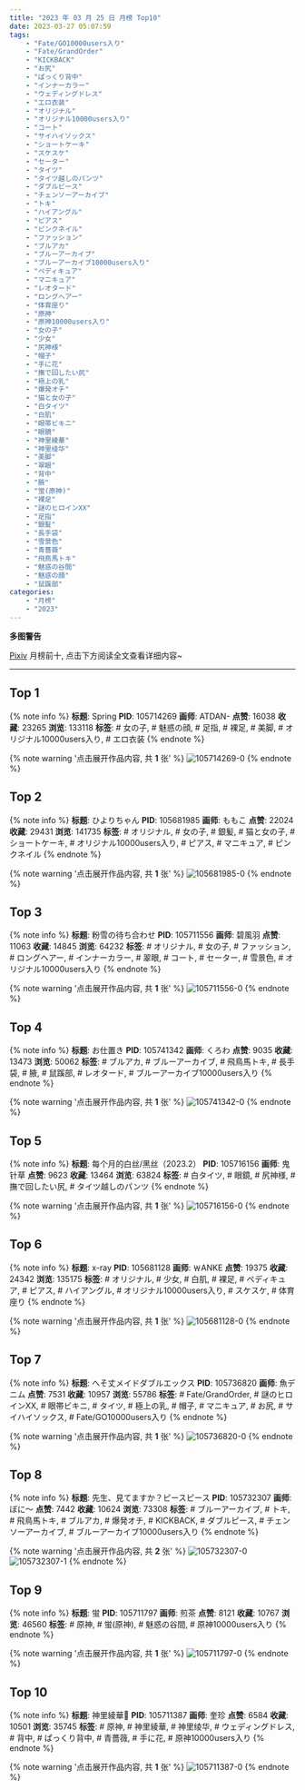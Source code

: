 ```yaml
---
title: "2023 年 03 月 25 日 月榜 Top10"
date: 2023-03-27 05:07:59
tags:
    - "Fate/GO10000users入り"
    - "Fate/GrandOrder"
    - "KICKBACK"
    - "お尻"
    - "ぱっくり背中"
    - "インナーカラー"
    - "ウェディングドレス"
    - "エロ衣装"
    - "オリジナル"
    - "オリジナル10000users入り"
    - "コート"
    - "サイハイソックス"
    - "ショートケーキ"
    - "スケスケ"
    - "セーター"
    - "タイツ"
    - "タイツ越しのパンツ"
    - "ダブルピース"
    - "チェンソーアーカイブ"
    - "トキ"
    - "ハイアングル"
    - "ピアス"
    - "ピンクネイル"
    - "ファッション"
    - "ブルアカ"
    - "ブルーアーカイブ"
    - "ブルーアーカイブ10000users入り"
    - "ペディキュア"
    - "マニキュア"
    - "レオタード"
    - "ロングヘアー"
    - "体育座り"
    - "原神"
    - "原神10000users入り"
    - "女の子"
    - "少女"
    - "尻神様"
    - "帽子"
    - "手に花"
    - "撫で回したい尻"
    - "極上の乳"
    - "爆発オチ"
    - "猫と女の子"
    - "白タイツ"
    - "白肌"
    - "眼帯ビキニ"
    - "眼鏡"
    - "神里綾華"
    - "神里绫华"
    - "美脚"
    - "翠眼"
    - "背中"
    - "腋"
    - "蛍(原神)"
    - "裸足"
    - "謎のヒロインXX"
    - "足指"
    - "銀髪"
    - "長手袋"
    - "雪景色"
    - "青薔薇"
    - "飛鳥馬トキ"
    - "魅惑の谷間"
    - "魅惑の顔"
    - "鼠蹊部"
categories:
    - "月榜"
    - "2023"
---
```


<i class="fa fa-triangle-exclamation"></i>**多图警告**<i class="fa fa-triangle-exclamation"></i>

[Pixiv](https://www.pixiv.net/) 月榜前十, 点击下方阅读全文查看详细内容~

<!-- more -->

---

## Top 1

{% note info %}
**标题**: Spring
**PID**: 105714269 **画师**: ATDAN-
**点赞**: 16038 **收藏**: 23265 **浏览**: 133118
**标签**: # 女の子, # 魅惑の顔, # 足指, # 裸足, # 美脚, # オリジナル10000users入り, # エロ衣装
{% endnote %}

{% note warning '点击展开作品内容, 共 **1** 张' %}
![105714269-0](https://i.pixiv.re/img-original/img/2023/02/26/13/21/00/105714269_p0.jpg)
{% endnote %}

## Top 2

{% note info %}
**标题**: ひよりちゃん
**PID**: 105681985 **画师**: ももこ
**点赞**: 22024 **收藏**: 29431 **浏览**: 141735
**标签**: # オリジナル, # 女の子, # 銀髪, # 猫と女の子, # ショートケーキ, # オリジナル10000users入り, # ピアス, # マニキュア, # ピンクネイル
{% endnote %}

{% note warning '点击展开作品内容, 共 **1** 张' %}
![105681985-0](https://i.pixiv.re/img-original/img/2023/02/25/00/36/12/105681985_p0.png)
{% endnote %}

## Top 3

{% note info %}
**标题**: 粉雪の待ち合わせ
**PID**: 105711556 **画师**: 碧風羽
**点赞**: 11063 **收藏**: 14845 **浏览**: 64232
**标签**: # オリジナル, # 女の子, # ファッション, # ロングヘアー, # インナーカラー, # 翠眼, # コート, # セーター, # 雪景色, # オリジナル10000users入り
{% endnote %}

{% note warning '点击展开作品内容, 共 **1** 张' %}
![105711556-0](https://i.pixiv.re/img-original/img/2023/02/26/00/02/02/105711556_p0.jpg)
{% endnote %}

## Top 4

{% note info %}
**标题**: お仕置き
**PID**: 105741342 **画师**: くろわ
**点赞**: 9035 **收藏**: 13473 **浏览**: 50062
**标签**: # ブルアカ, # ブルーアーカイブ, # 飛鳥馬トキ, # 長手袋, # 腋, # 鼠蹊部, # レオタード, # ブルーアーカイブ10000users入り
{% endnote %}

{% note warning '点击展开作品内容, 共 **1** 张' %}
![105741342-0](https://i.pixiv.re/img-original/img/2023/02/26/22/21/24/105741342_p0.png)
{% endnote %}

## Top 5

{% note info %}
**标题**: 每个月的白丝/黑丝（2023.2）
**PID**: 105716156 **画师**: 鬼针草
**点赞**: 9623 **收藏**: 13464 **浏览**: 63824
**标签**: # 白タイツ, # 眼鏡, # 尻神様, # 撫で回したい尻, # タイツ越しのパンツ
{% endnote %}

{% note warning '点击展开作品内容, 共 **1** 张' %}
![105716156-0](https://i.pixiv.re/img-original/img/2023/02/26/02/51/04/105716156_p0.jpg)
{% endnote %}

## Top 6

{% note info %}
**标题**: x-ray
**PID**: 105681128 **画师**: ￦ANKE
**点赞**: 19375 **收藏**: 24342 **浏览**: 135175
**标签**: # オリジナル, # 少女, # 白肌, # 裸足, # ペディキュア, # ピアス, # ハイアングル, # オリジナル10000users入り, # スケスケ, # 体育座り
{% endnote %}

{% note warning '点击展开作品内容, 共 **1** 张' %}
![105681128-0](https://i.pixiv.re/img-original/img/2023/02/25/00/11/07/105681128_p0.jpg)
{% endnote %}

## Top 7

{% note info %}
**标题**: へそ丈メイドダブルエックス
**PID**: 105736820 **画师**: 魚デニム
**点赞**: 7531 **收藏**: 10957 **浏览**: 55786
**标签**: # Fate/GrandOrder, # 謎のヒロインXX, # 眼帯ビキニ, # タイツ, # 極上の乳, # 帽子, # マニキュア, # お尻, # サイハイソックス, # Fate/GO10000users入り
{% endnote %}

{% note warning '点击展开作品内容, 共 **1** 张' %}
![105736820-0](https://i.pixiv.re/img-original/img/2023/02/26/20/18/11/105736820_p0.jpg)
{% endnote %}

## Top 8

{% note info %}
**标题**: 先生、見てますか？ピースピース
**PID**: 105732307 **画师**: ぼに～
**点赞**: 7442 **收藏**: 10624 **浏览**: 73308
**标签**: # ブルーアーカイブ, # トキ, # 飛鳥馬トキ, # ブルアカ, # 爆発オチ, # KICKBACK, # ダブルピース, # チェンソーアーカイブ, # ブルーアーカイブ10000users入り
{% endnote %}

{% note warning '点击展开作品内容, 共 **2** 张' %}
![105732307-0](https://i.pixiv.re/img-original/img/2023/02/26/17/57/34/105732307_p0.png)
![105732307-1](https://i.pixiv.re/img-original/img/2023/02/26/17/57/34/105732307_p1.png)
{% endnote %}

## Top 9

{% note info %}
**标题**: 蛍
**PID**: 105711797 **画师**: 煎茶
**点赞**: 8121 **收藏**: 10767 **浏览**: 46560
**标签**: # 原神, # 蛍(原神), # 魅惑の谷間, # 原神10000users入り
{% endnote %}

{% note warning '点击展开作品内容, 共 **1** 张' %}
![105711797-0](https://i.pixiv.re/img-original/img/2023/02/26/00/06/25/105711797_p0.jpg)
{% endnote %}

## Top 10

{% note info %}
**标题**: 神里綾華💐
**PID**: 105711387 **画师**: 奎珍
**点赞**: 6584 **收藏**: 10501 **浏览**: 35745
**标签**: # 原神, # 神里綾華, # 神里绫华, # ウェディングドレス, # 背中, # ぱっくり背中, # 青薔薇, # 手に花, # 原神10000users入り
{% endnote %}

{% note warning '点击展开作品内容, 共 **1** 张' %}
![105711387-0](https://i.pixiv.re/img-original/img/2023/02/26/00/00/37/105711387_p0.jpg)
{% endnote %}
